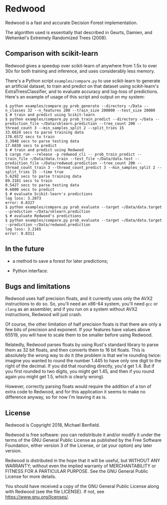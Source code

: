 # Redwood

Redwood is a fast and accurate Decision Forest implementation.

The algorithm used is essentially that described in Geurts, Damien, and
Wehenkel's Extremely Randomized Trees (2008).

## Comparison with scikit-learn

Redwood gives a speedup over scikit-learn of anywhere from 1.5x to over 30x for
both training and inference, and uses considerably less memory.

There's a Python script `examples/compare.py` to use scikit-learn
to generate an artificial dataset, to train and predict on that
dataset using scikit-learn's ExtraTreesClassifier, and to evaluate
accuracy and log-loss of predictions. Here's an example of usage
of this script and output on my system:


```
$ python examples/compare.py prob_generate --directory ~/Data --n_classes 32 --n_features 200 --train_size 200000 --test_size 20000
$ # train and predict using Scikit-learn
$ python examples/compare.py prob_train_predict --directory ~/Data --prediction_file ~/Data/sklearn.prediction --tree_count 200 --thread_count 3 --min_samples_split 2 --split_tries 15
33.6624 secs to parse training data
178.6572 secs to train
3.3948 secs to parse testing data
17.6838 secs to predict
$ # train and predict using Redwood
$ cargo run --release -p redwood_cli -- prob_train_predict --train_file ~/Data/data.train --test_file ~/Data/data.test --prediction_file ~/Data/redwood.prediction --tree_count 200 --thread_count_train 3 --thread_count_predict 3 --min_samples_split 2 --split_tries 15 --time true
5.6292 secs to parse training data
89.3181 secs to train
0.5427 secs to parse testing data
0.6000 secs to predict
$ # evaluate Scikit-learn's predictions
log loss: 3.2073
error: 0.8327
$ python examples/compare.py prob_evaluate --target ~/Data/data.target --prediction ~/Data/sklearn.prediction
$ # evaluate Redwood's predictions
$ python examples/compare.py prob_evaluate --target ~/Data/data.target --prediction ~/Data/redwood.prediction
log loss: 3.2165
error: 0.8311
```

## In the future

- a method to save a forest for later predictions;

- Python interface.


## Bugs and limitations

Redwood uses half precision floats, and it currently uses only the AVX2
instructions to do so. So, you'll need an x86-64 system, you'll need `gcc` or
`clang` as an assembler, and if you run on a system without AVX2 instructions,
Redwood will just crash.

Of course, the other limitation of half precision floats is that there are only
a few bits of precision and exponent. If your features have values above 65519,
you will have to scale them to be smaller before using Redwood.

Relatedly, Redwood parses floats by using Rust's standard library to parse them
as 32 bit floats, and then converts them to 16 bit floats. This is absolutely
the wrong way to do it (the problem is that we're rounding twice: imagine
you wanted to round the number 1.445 to have only one digit to the right
of the decimal. If you did that rounding directly, you'd get 1.4. But if you
first rounded to two digits, you might get 1.45, and then if you round again
you might get 1.5, which is clearly wrong).

However, correctly parsing floats would require the addition of a ton of extra
code to Redwood, and for this application it seems to make no difference anyway,
so for now I'm leaving it as is.

## License

Redwood is Copyright 2018, Michael Benfield.

Redwood is free software: you can redistribute it and/or modify it under the
terms of the GNU General Public License as published by the Free Software
Foundation, either version 3 of the License, or (at your option) any later
version.

Redwood is distributed in the hope that it will be useful, but WITHOUT ANY
WARRANTY; without even the implied warranty of MERCHANTABILITY or FITNESS FOR A
PARTICULAR PURPOSE. See the GNU General Public License for more details.

You should have received a copy of the GNU General Public License along with
Redwood (see the file LICENSE). If not, see <https://www.gnu.org/licenses/>.
